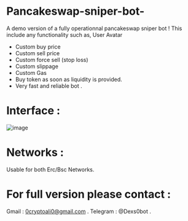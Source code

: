 # Pancakeswap-sniper-bot-
A  demo version of a fully operationnal pancakeswap sniper bot !
This include any functionality such as,
User Avatar
- Custom buy price
- Custom sell price
- Custom force sell (stop loss)
- Custom slippage
- Custom Gas
- Buy token as soon as liquidity is provided.
- Very fast and reliable bot .
# Interface :
![image](https://user-images.githubusercontent.com/84985811/121780241-603c5900-cb97-11eb-8130-0f9255c38b24.png)
# Networks :
Usable for both Erc/Bsc Networks.
# For full version please contact :
Gmail : 0cryptoali0@gmail.com .
Telegram : @Dexs0bot .
